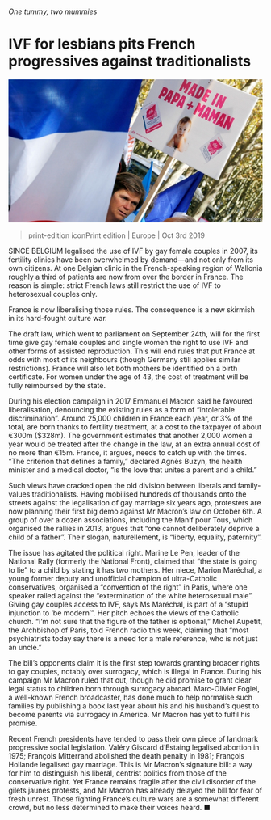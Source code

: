 ###### One tummy, two mummies

# IVF for lesbians pits French progressives against traditionalists 

![image](images/20191005_EUP002_0.jpg) 

> print-edition iconPrint edition | Europe | Oct 3rd 2019 

SINCE BELGIUM legalised the use of IVF by gay female couples in 2007, its fertility clinics have been overwhelmed by demand—and not only from its own citizens. At one Belgian clinic in the French-speaking region of Wallonia roughly a third of patients are now from over the border in France. The reason is simple: strict French laws still restrict the use of IVF to heterosexual couples only. 

France is now liberalising those rules. The consequence is a new skirmish in its hard-fought culture war. 

The draft law, which went to parliament on September 24th, will for the first time give gay female couples and single women the right to use IVF and other forms of assisted reproduction. This will end rules that put France at odds with most of its neighbours (though Germany still applies similar restrictions). France will also let both mothers be identified on a birth certificate. For women under the age of 43, the cost of treatment will be fully reimbursed by the state. 

During his election campaign in 2017 Emmanuel Macron said he favoured liberalisation, denouncing the existing rules as a form of “intolerable discrimination”. Around 25,000 children in France each year, or 3% of the total, are born thanks to fertility treatment, at a cost to the taxpayer of about €300m ($328m). The government estimates that another 2,000 women a year would be treated after the change in the law, at an extra annual cost of no more than €15m. France, it argues, needs to catch up with the times. “The criterion that defines a family,” declared Agnès Buzyn, the health minister and a medical doctor, “is the love that unites a parent and a child.” 

Such views have cracked open the old division between liberals and family-values traditionalists. Having mobilised hundreds of thousands onto the streets against the legalisation of gay marriage six years ago, protesters are now planning their first big demo against Mr Macron’s law on October 6th. A group of over a dozen associations, including the Manif pour Tous, which organised the rallies in 2013, argues that “one cannot deliberately deprive a child of a father”. Their slogan, naturellement, is “liberty, equality, paternity”. 

The issue has agitated the political right. Marine Le Pen, leader of the National Rally (formerly the National Front), claimed that “the state is going to lie” to a child by stating it has two mothers. Her niece, Marion Maréchal, a young former deputy and unofficial champion of ultra-Catholic conservatives, organised a “convention of the right” in Paris, where one speaker railed against the “extermination of the white heterosexual male”. Giving gay couples access to IVF, says Ms Maréchal, is part of a “stupid injunction to ‘be modern’”. Her pitch echoes the views of the Catholic church. “I’m not sure that the figure of the father is optional,” Michel Aupetit, the Archbishop of Paris, told French radio this week, claiming that “most psychiatrists today say there is a need for a male reference, who is not just an uncle.” 

The bill’s opponents claim it is the first step towards granting broader rights to gay couples, notably over surrogacy, which is illegal in France. During his campaign Mr Macron ruled that out, though he did promise to grant clear legal status to children born through surrogacy abroad. Marc-Olivier Fogiel, a well-known French broadcaster, has done much to help normalise such families by publishing a book last year about his and his husband’s quest to become parents via surrogacy in America. Mr Macron has yet to fulfil his promise. 

Recent French presidents have tended to pass their own piece of landmark progressive social legislation. Valéry Giscard d’Estaing legalised abortion in 1975; François Mitterrand abolished the death penalty in 1981; François Hollande legalised gay marriage. This is Mr Macron’s signature bill: a way for him to distinguish his liberal, centrist politics from those of the conservative right. Yet France remains fragile after the civil disorder of the gilets jaunes protests, and Mr Macron has already delayed the bill for fear of fresh unrest. Those fighting France’s culture wars are a somewhat different crowd, but no less determined to make their voices heard. ■ 

